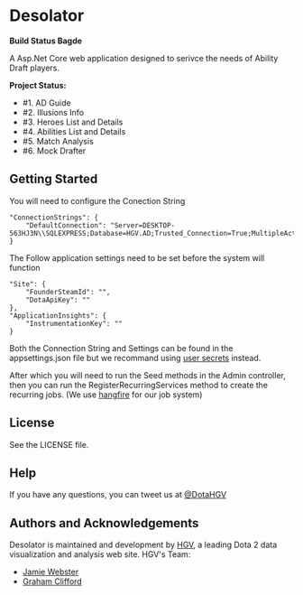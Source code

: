# Desolator

**Build Status Bagde**

A Asp.Net Core web application designed to serivce the needs of Ability Draft players.

**Project Status:**

- #1. AD Guide
- #2. Illusions Info
- #3. Heroes List and Details
- #4. Abilities List and Details
- #5. Match Analysis
- #6. Mock Drafter

## Getting Started

You will need to configure the Conection String
```
"ConnectionStrings": {
	"DefaultConnection": "Server=DESKTOP-563HJ3N\\SQLEXPRESS;Database=HGV.AD;Trusted_Connection=True;MultipleActiveResultSets=true"
}
```

The Follow application settings need to be set before the system will function
```
"Site": {
	"FounderSteamId": "",
	"DotaApiKey": ""
},
"ApplicationInsights": {
	"InstrumentationKey": ""
}
```

Both the Connection String and Settings can be found in the appsettings.json file but we recommand using [user secrets](https://docs.asp.net/en/latest/security/app-secrets.html) instead.

After which you will need to run the Seed methods in the Admin controller, then you can run the RegisterRecurringServices method to create the recurring jobs. (We use [hangfire](http://hangfire.io/) for our job system)

## License

See the LICENSE file.

## Help

If you have any questions, you can tweet us at [@DotaHGV](https://twitter.com/DotaHGV)

## Authors and Acknowledgements

Desolator is maintained and development by [HGV](http://www.highgroundvision.com), a leading Dota 2 data visualization and analysis web site. HGV's Team:

* [Jamie Webster](https://github.com/RGBKnights) 
* [Graham Clifford](https://github.com/gclifford)
